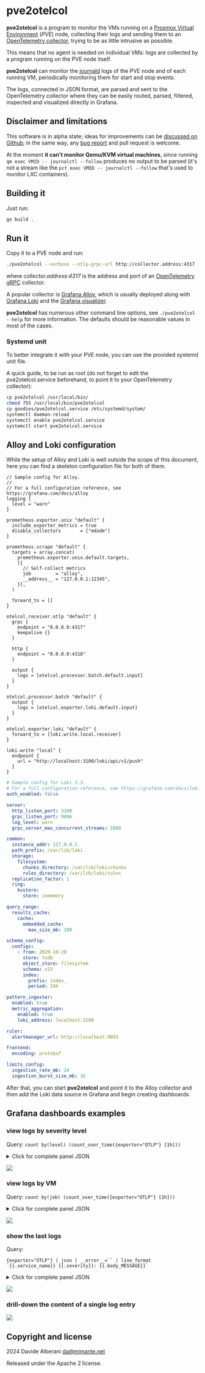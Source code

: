 # pve2otelcol

**pve2otelcol** is a program to monitor the VMs running on a [Proxmox Virtual Environment](https://www.proxmox.com/) (*PVE*) node, collecting their logs and sending them to an [OpenTelemetry collector](https://opentelemetry.io/), trying to be as little intrusive as possible.

This means that no agent is needed on individual VMs: logs are collected by a program running on the PVE node itself.

**pve2otelcol** can monitor the [journald](https://www.freedesktop.org/software/systemd/man/latest/systemd-journald.service.html) logs of the PVE node and of each running VM, periodically monitoring them for start and stop events.

The logs, connected in JSON format, are parsed and sent to the OpenTelemetry collector where they can be easily routed, parsed, filtered, inspected and visualized directly in Grafana.

## Disclaimer and limitations

This software is in alpha state; ideas for improvements can be [discussed on Github](https://github.com/alberanid/pve2otelcol/discussions); in the same way, any [bug report](https://github.com/alberanid/pve2otelcol/issues) and pull request is welcome.

At the moment **it can't monitor Qemu/KVM virtual machines**, since running `qm exec VMID -- journalctl --follow` produces no output to be parsed (it's not a stream like the `pct exec VMID -- journalctl --follow` that's used to monitor LXC containers).

## Building it

Just run:

```sh
go build .
```

## Run it

Copy it to a PVE node and run:

```sh
./pve2otelcol --verbose --otlp-grpc-url http://collector.address:4317
```

where *collector.address:4317* is the address and port of an [OpenTelemetry gRPC](https://opentelemetry.io/docs/specs/otlp/) collector.

A popular collector is [Grafana Alloy](https://grafana.com/oss/alloy-opentelemetry-collector/), which is usually deployed along with [Grafana Loki](https://grafana.com/docs/loki/latest/) and the [Grafana visualizer](https://grafana.com/oss/grafana/).

**pve2otelcol** has numerous other command line options, see `./pve2otelcol --help` for more information. The defaults should be reasonable values in most of the cases.

### Systemd unit

To better integrate it with your PVE node, you can use the provided systemd unit file.

A quick guide, to be run as root (do not forget to edit the pve2otelcol.service beforehand, to point it to your OpenTelemetry collector):

```sh
cp pve2otelcol /usr/local/bin/
chmod 755 /usr/local/bin/pve2otelcol
cp goodies/pve2otelcol.service /etc/systemd/system/
systemctl daemon-reload
systemctl enable pve2otelcol.service
systemctl start pve2otelcol.service
```

## Alloy and Loki configuration

While the setup of Alloy and Loki is well outside the scope of this document, here you can find a skeleton configuration file for both of them.

```text
// Sample config for Alloy.
//
// For a full configuration reference, see https://grafana.com/docs/alloy
logging {
  level = "warn"
}

prometheus.exporter.unix "default" {
  include_exporter_metrics = true
  disable_collectors       = ["mdadm"]
}

prometheus.scrape "default" {
  targets = array.concat(
    prometheus.exporter.unix.default.targets,
    [{
      // Self-collect metrics
      job         = "alloy",
      __address__ = "127.0.0.1:12345",
    }],
  )

  forward_to = []
}

otelcol.receiver.otlp "default" {
  grpc {
    endpoint = "0.0.0.0:4317"
    keepalive {}
  }

  http {
    endpoint = "0.0.0.0:4318"
  }

  output {
    logs = [otelcol.processor.batch.default.input]
  }
}

otelcol.processor.batch "default" {
  output {
    logs = [otelcol.exporter.loki.default.input]
  }
}

otelcol.exporter.loki "default" {
  forward_to = [loki.write.local.receiver]
}

loki.write "local" {
  endpoint {
    url = "http://localhost:3100/loki/api/v1/push"
  }
}
```

```yaml
# Sample config for Loki 3.3.
# For a full configuration reference, see https://grafana.com/docs/loki/latest/configure/
auth_enabled: false

server:
  http_listen_port: 3100
  grpc_listen_port: 9096
  log_level: warn
  grpc_server_max_concurrent_streams: 1000

common:
  instance_addr: 127.0.0.1
  path_prefix: /var/lib/loki
  storage:
    filesystem:
      chunks_directory: /var/lib/loki/chunks
      rules_directory: /var/lib/loki/rules
  replication_factor: 1
  ring:
    kvstore:
      store: inmemory

query_range:
  results_cache:
    cache:
      embedded_cache:
        max_size_mb: 100

schema_config:
  configs:
    - from: 2020-10-20
      store: tsdb
      object_store: filesystem
      schema: v13
      index:
        prefix: index_
        period: 24h

pattern_ingester:
  enabled: true
  metric_aggregation:
    enabled: true
    loki_address: localhost:3100

ruler:
  alertmanager_url: http://localhost:9093

frontend:
  encoding: protobuf

limits_config:
  ingestion_rate_mb: 24
  ingestion_burst_size_mb: 36
```

After that, you can start **pve2otelcol** and point it to the Alloy collector and then add the Loki data source in Grafana and begin creating dashboards.

## Grafana dashboards examples

### view logs by severity level

Query: `count by(level) (count_over_time({exporter="OTLP"} [1h]))`

<details>
<summary>Click for complete panel JSON</summary>

```json
{
  "id": 10,
  "type": "timeseries",
  "title": "Logs per hour by level",
  "gridPos": {
    "x": 0,
    "y": 32,
    "h": 8,
    "w": 12
  },
  "fieldConfig": {
    "defaults": {
      "custom": {
        "drawStyle": "line",
        "lineInterpolation": "stepBefore",
        "barAlignment": 0,
        "barWidthFactor": 0.6,
        "lineWidth": 1,
        "fillOpacity": 25,
        "gradientMode": "none",
        "spanNulls": false,
        "insertNulls": false,
        "showPoints": "never",
        "pointSize": 5,
        "stacking": {
          "mode": "normal",
          "group": "A"
        },
        "axisPlacement": "auto",
        "axisLabel": "",
        "axisColorMode": "text",
        "axisBorderShow": false,
        "scaleDistribution": {
          "type": "linear"
        },
        "axisCenteredZero": false,
        "hideFrom": {
          "tooltip": false,
          "viz": false,
          "legend": false
        },
        "thresholdsStyle": {
          "mode": "off"
        }
      },
      "color": {
        "mode": "palette-classic"
      },
      "mappings": [],
      "thresholds": {
        "mode": "absolute",
        "steps": [
          {
            "color": "green",
            "value": null
          },
          {
            "color": "red",
            "value": 80
          }
        ]
      },
      "fieldMinMax": false
    },
    "overrides": []
  },
  "pluginVersion": "11.3.0",
  "targets": [
    {
      "datasource": {
        "type": "loki",
        "uid": "ce0gjtocsolq8f"
      },
      "editorMode": "code",
      "expr": "count by(level) (count_over_time({exporter=\"OTLP\"} [1h]))",
      "legendFormat": "{{.level}}",
      "queryType": "range",
      "refId": "A",
      "step": ""
    }
  ],
  "datasource": {
    "default": false,
    "type": "loki",
    "uid": "ce0gjtocsolq8f"
  },
  "options": {
    "tooltip": {
      "mode": "multi",
      "sort": "desc"
    },
    "legend": {
      "showLegend": true,
      "displayMode": "list",
      "placement": "bottom",
      "calcs": []
    }
  }
}
```

</details>

![](docs/logs-per-hour-by-level.png)

### view logs by VM

Query: `count by(job) (count_over_time({exporter="OTLP"} [1h]))`

<details>
<summary>Click for complete panel JSON</summary>

```json
{
  "id": 9,
  "type": "timeseries",
  "title": "Logs per hour by job",
  "gridPos": {
    "x": 12,
    "y": 32,
    "h": 8,
    "w": 12
  },
  "fieldConfig": {
    "defaults": {
      "custom": {
        "drawStyle": "line",
        "lineInterpolation": "linear",
        "barAlignment": -1,
        "barWidthFactor": 0.6,
        "lineWidth": 1,
        "fillOpacity": 25,
        "gradientMode": "none",
        "spanNulls": false,
        "insertNulls": false,
        "showPoints": "auto",
        "pointSize": 5,
        "stacking": {
          "mode": "normal",
          "group": "A"
        },
        "axisPlacement": "auto",
        "axisLabel": "",
        "axisColorMode": "text",
        "axisBorderShow": false,
        "scaleDistribution": {
          "type": "linear"
        },
        "axisCenteredZero": false,
        "hideFrom": {
          "tooltip": false,
          "viz": false,
          "legend": false
        },
        "thresholdsStyle": {
          "mode": "off"
        },
        "lineStyle": {
          "fill": "solid"
        }
      },
      "color": {
        "mode": "palette-classic"
      },
      "mappings": [],
      "thresholds": {
        "mode": "absolute",
        "steps": [
          {
            "color": "green",
            "value": null
          },
          {
            "color": "red",
            "value": 80
          }
        ]
      }
    },
    "overrides": []
  },
  "pluginVersion": "11.3.0",
  "targets": [
    {
      "datasource": {
        "type": "loki",
        "uid": "ce0gjtocsolq8f"
      },
      "editorMode": "builder",
      "expr": "count by(job) (count_over_time({exporter=\"OTLP\"} [1h]))",
      "legendFormat": "{{.job}}",
      "queryType": "range",
      "refId": "A"
    }
  ],
  "datasource": {
    "default": false,
    "type": "loki",
    "uid": "ce0gjtocsolq8f"
  },
  "options": {
    "tooltip": {
      "mode": "multi",
      "sort": "desc"
    },
    "legend": {
      "showLegend": true,
      "displayMode": "list",
      "placement": "bottom",
      "calcs": []
    }
  }
}
```

</details>

![](docs/logs-per-hour-by-job.png)

### show the last logs

Query:

```loki
{exporter="OTLP"} | json | __error__=`` | line_format `{{.service_name}} {{.severity}}: {{.body_MESSAGE}}`
```

<details>
<summary>Click for complete panel JSON</summary>

```json
{
  "id": 11,
  "type": "logs",
  "title": "Last logs",
  "gridPos": {
    "x": 0,
    "y": 40,
    "h": 8,
    "w": 12
  },
  "fieldConfig": {
    "defaults": {},
    "overrides": []
  },
  "pluginVersion": "11.3.0",
  "targets": [
    {
      "datasource": {
        "type": "loki",
        "uid": "ce0gjtocsolq8f"
      },
      "editorMode": "builder",
      "expr": "{exporter=\"OTLP\"} | json | __error__=`` | line_format `{{.service_name}} {{.severity}}: {{.body_MESSAGE}}`",
      "maxLines": 100,
      "queryType": "range",
      "refId": "A"
    }
  ],
  "datasource": {
    "default": false,
    "type": "loki",
    "uid": "ce0gjtocsolq8f"
  },
  "options": {
    "showTime": true,
    "showLabels": false,
    "showCommonLabels": false,
    "wrapLogMessage": false,
    "prettifyLogMessage": false,
    "enableLogDetails": true,
    "dedupStrategy": "none",
    "sortOrder": "Descending"
  }
}
```

</details>

![](docs/last-logs.png)

### drill-down the content of a single log entry

![](docs/drill-down-log-entry.png)

## Copyright and license

2024 Davide Alberani <da@mimante.net>

Released under the Apache 2 license.

